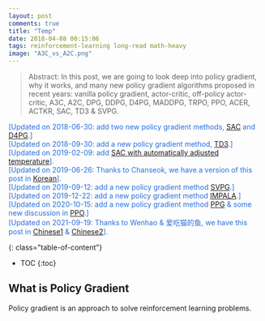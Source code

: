 ```yaml
---
layout: post
comments: true
title: "Temp"
date: 2018-04-08 00:15:06
tags: reinforcement-learning long-read math-heavy
image: "A3C_vs_A2C.png"
---
```


> Abstract: In this post, we are going to look deep into policy gradient, why it works, and many new policy gradient algorithms proposed in recent years: vanilla policy gradient, actor-critic, off-policy actor-critic, A3C, A2C, DPG, DDPG, D4PG, MADDPG, TRPO, PPO, ACER, ACTKR, SAC, TD3 & SVPG.


<!--more-->

<span style="color: #286ee0;">[Updated on 2018-06-30: add two new policy gradient methods, [SAC](#sac) and [D4PG](#d4pg).]</span>
<br/>
<span style="color: #286ee0;">[Updated on 2018-09-30: add a new policy gradient method, [TD3](#td3).]</span>
<br/>
<span style="color: #286ee0;">[Updated on 2019-02-09: add [SAC with automatically adjusted temperature](#sac-with-automatically-adjusted-temperature)].</span>
<br/>
<span style="color: #286ee0;">[Updated on 2019-06-26: Thanks to Chanseok, we have a version of this post in [Korean](https://talkingaboutme.tistory.com/entry/RL-Policy-Gradient-Algorithms)].</span>
<br/>
<span style="color: #286ee0;">[Updated on 2019-09-12: add a new policy gradient method [SVPG](#svpg).]</span>
<br/>
<span style="color: #286ee0;">[Updated on 2019-12-22: add a new policy gradient method [IMPALA](#impala).]</span>
<br/>
<span style="color: #286ee0;">[Updated on 2020-10-15: add a new policy gradient method [PPG](#ppg) & some new discussion in [PPO](#ppo).]</span>
<br/>
<span style="color: #286ee0;">[Updated on 2021-09-19: Thanks to Wenhao & 爱吃猫的鱼, we have this post in [Chinese1](https://tomaxent.com/2019/04/14/%E7%AD%96%E7%95%A5%E6%A2%AF%E5%BA%A6%E6%96%B9%E6%B3%95/) & [Chinese2](https://paperexplained.cn/articles/article/detail/31/)].</span>


{: class="table-of-content"}
* TOC
{:toc}


## What is Policy Gradient

Policy gradient is an approach to solve reinforcement learning problems. 
